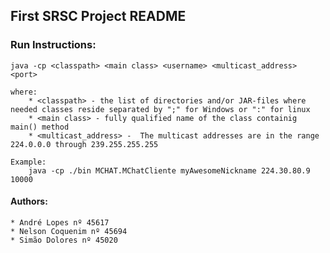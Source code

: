 ## First SRSC Project README

### Run Instructions:

    java -cp <classpath> <main class> <username> <multicast_address> <port>
    
    where:
    	* <classpath> - the list of directories and/or JAR-files where needed classes reside separated by ";" for Windows or ":" for linux
    	* <main class> - fully qualified name of the class containig main() method
    	* <multicast_address> -  The multicast addresses are in the range 224.0.0.0 through 239.255.255.255
    	
    Example:
        java -cp ./bin MCHAT.MChatCliente myAwesomeNickname 224.30.80.9 10000



#### Authors:

	* André Lopes nº 45617
	* Nelson Coquenim nº 45694
	* Simão Dolores nº 45020